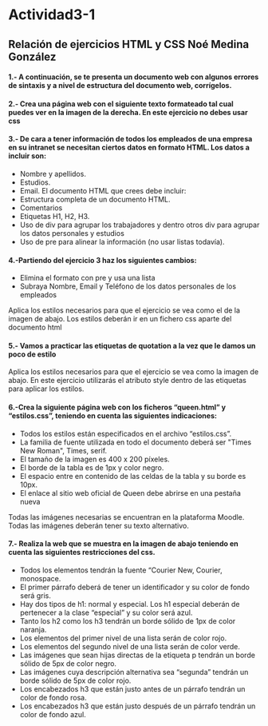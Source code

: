 # Actividad3-1
## Relación de ejercicios HTML y CSS  Noé Medina González  
#### 1.- A continuación, se te presenta un documento web con algunos errores de sintaxis y a nivel de estructura del documento web, corrígelos.  
#### 2.- Crea una página web con el siguiente texto formateado tal cual puedes ver en la imagen de la derecha. En este ejercicio no debes usar css
#### 3.- De cara a tener información de todos los empleados de una empresa en su intranet se necesitan ciertos datos en formato HTML. Los datos a incluir son:  
- Nombre y apellidos.
- Estudios.
- Email.
El documento HTML que crees debe incluir: 
- Estructura completa de un documento HTML.
- Comentarios
- Etiquetas H1, H2, H3.
- Uso de div para agrupar los trabajadores y dentro otros div para agrupar los datos personales y estudios
- Uso de pre para alinear la información (no usar listas todavía).

#### 4.-Partiendo del ejercicio 3 haz los siguientes cambios:  
- Elimina el formato con pre y usa una lista
- Subraya Nombre, Email y Teléfono de los datos personales de los empleados

Aplica los estilos necesarios para que el ejercicio se vea como el de la imagen de abajo.
Los estilos deberán ir en un fichero css aparte del documento html
#### 5.- Vamos a practicar las etiquetas de quotation a la vez que le damos un poco de estilo
Aplica los estilos necesarios para que el ejercicio se vea como la imagen de abajo.
En este ejercicio utilizarás el atributo style dentro de las etiquetas para aplicar los estilos.
#### 6.-Crea la siguiente página web con los ficheros “queen.html” y “estilos.css”, teniendo en cuenta las siguientes indicaciones:
-  Todos los estilos están especificados en el archivo “estilos.css”.
- La familia de fuente utilizada en todo el documento deberá ser "Times New Roman", Times, serif.
- El tamaño de la imagen es 400 x 200 píxeles.
- El borde de la tabla es de 1px y color negro.
- El espacio entre en contenido de las celdas de la tabla y su borde es 10px.
- El enlace al sitio web oficial de Queen debe abrirse en una pestaña nueva

Todas las imágenes necesarias se encuentran en la plataforma Moodle.
Todas las imágenes deberán tener su texto alternativo.

#### 7.- Realiza la web que se muestra en la imagen de abajo teniendo en cuenta las siguientes restricciones del css.
- Todos los elementos tendrán la fuente “Courier New, Courier, monospace.
- El primer párrafo deberá de tener un identificador y su color de fondo será gris.
- Hay dos tipos de h1: normal y especial. Los h1 especial deberán de pertenecer a la clase “especial” y su color será azul.
- Tanto los h2 como los h3 tendrán un borde sólido de 1px de color naranja.
- Los elementos del primer nivel de una lista serán de color rojo.
- Los elementos del segundo nivel de una lista serán de color verde.
- Las imágenes que sean hijas directas de la etiqueta p tendrán un borde sólido de
5px de color negro.
- Las imágenes cuya descripción alternativa sea “segunda” tendrán un borde sólido
de 5px de color rojo.
- Los encabezados h3 que están justo antes de un párrafo tendrán un color de fondo
rosa.
- Los encabezados h3 que están justo después de un párrafo tendrán un color de fondo azul.